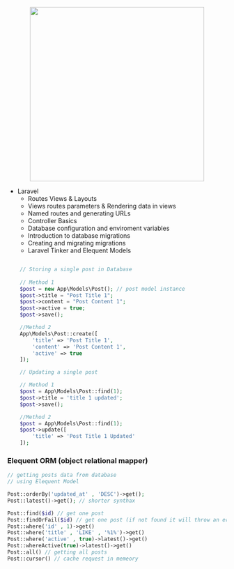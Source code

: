 <p align="center">
<a href="https://laravel.com" target="_blank">
    <img src="https://raw.githubusercontent.com/laravel/art/master/logo-lockup/5%20SVG/2%20CMYK/1%20Full%20Color/laravel-logolockup-cmyk-red.svg" width="400">
</a>
</p>

- Laravel 
    - Routes Views & Layouts
    - Views routes parameters & Rendering data in views
    - Named routes and generating URLs 
    - Controller Basics 
    - Database configuration and enviroment variables
    - Introduction to database migrations
    - Creating and migrating migrations
    - Laravel Tinker and Elequent Models

```php

    // Storing a single post in Database
    
    // Method 1
    $post = new App\Models\Post(); // post model instance
    $post->title = "Post Title 1";
    $post->content = "Post Content 1";
    $post->active = true;
    $post->save();

    //Method 2
    App\Models\Post::create([
        'title' => 'Post Title 1',
        'content' => 'Post Content 1',
        'active' => true
    ]);

    // Updating a single post 

    // Method 1
    $post = App\Models\Post::find(1);
    $post->title = 'title 1 updated';
    $post->save();

    //Method 2
    $post = App\Models\Post::find(1);
    $post->update([
        'title' => 'Post Title 1 Updated'
    ]);


```

### Elequent ORM (object relational mapper)


```php 
// getting posts data from database
// using Elequent Model 

Post::orderBy('updated_at' , 'DESC')->get();
Post::latest()->get(); // shorter synthax

Post::find($id) // get one post
Post::findOrFail($id) // get one post (if not found it will throw an error)
Post::where('id' , 1)->get() 
Post::where('title' , 'LIKE' , '%1%')->get() 
Post::where('active' , true)->latest()->get()
Post::whereActive(true)->latest()->get()
Post::all() // getting all posts
Post::cursor() // cache request in memeory

``` 